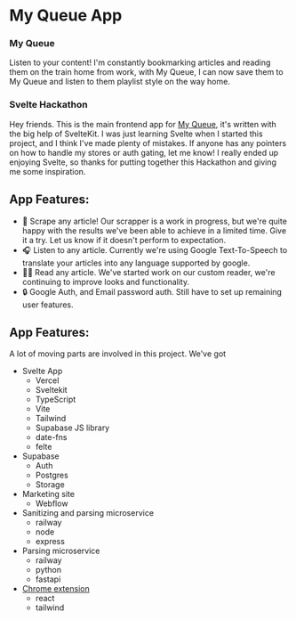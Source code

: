 # My Queue App





### My Queue
Listen to your content!  I'm constantly bookmarking articles and reading them on the train home from work, with My Queue, I can now save them to My Queue and listen to them playlist style on the way home.

### Svelte Hackathon
Hey friends.  This is the main frontend app for [My Queue](https://www.myqueue.so/), it's written with the big help of SvelteKit.  I was just learning Svelte when I started this project, and I think I've made plenty of mistakes.  If anyone has any pointers on how to handle my stores or auth gating, let me know!  I really ended up enjoying Svelte, so thanks for putting together this Hackathon and giving me some inspiration.

## App Features:
   - 📰 Scrape any article!  Our scrapper is a work in progress, but we're quite happy with the results we've been able to achieve in a limited time.  Give it a try.  Let us know if it doesn't perform to expectation.
   - 🎧 Listen to any article.  Currently we're using Google Text-To-Speech to translate your articles into any language supported by google.
   - 🐱‍👓 Read any article.  We've started work on our custom reader, we're continuing to improve looks and functionality.
   - 🔒 Google Auth, and Email password auth.  Still have to set up remaining user features.
   
 
 

## App Features:
A lot of moving parts are involved in this project.  We've got
 - Svelte App
    - Vercel
    - Sveltekit
    - TypeScript
    - Vite
    - Tailwind
    - Supabase JS library
    - date-fns
    - felte
  - Supabase
    - Auth
    - Postgres
    - Storage
  - Marketing site
    - Webflow
  - Sanitizing and parsing microservice
    - railway
    - node 
    - express
  - Parsing microservice
    - railway
    - python
    - fastapi
  - [Chrome extension](https://chrome.google.com/webstore/detail/my-queue/jdhlmgdcnfbbdgaaddojenfeoaphgnlb)
    - react
    - tailwind
